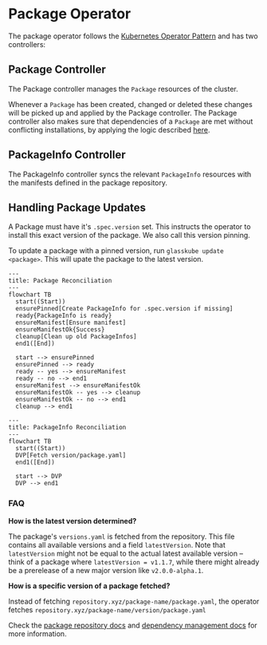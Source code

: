 # Package Operator

The package operator follows the [Kubernetes Operator Pattern](https://kubernetes.io/docs/concepts/extend-kubernetes/operator/) and has two controllers:

## Package Controller

The Package controller manages the `Package` resources of the cluster. 

Whenever a `Package` has been created, changed or deleted these changes will be picked up and applied by the Package controller.
The Package controller also makes sure that dependencies of a `Package` are met without conflicting installations, by applying the logic described [here](../04_design/dependency-management.md).

## PackageInfo Controller

The PackageInfo controller syncs the relevant `PackageInfo` resources with the manifests defined in the package repository.

## Handling Package Updates

A Package must have it's `.spec.version` set. 
This instructs the operator to install this exact version of the package. 
We also call this version pinning.

To update a package with a pinned version, run `glasskube update <package>`. 
This will upate the package to the latest version. 

```mermaid
---
title: Package Reconciliation
---
flowchart TB
  start((Start))
  ensurePinned[Create PackageInfo for .spec.version if missing]
  ready{PackageInfo is ready}
  ensureManifest[Ensure manifest]
  ensureManifestOk{Success}
  cleanup[Clean up old PackageInfos]
  end1([End])

  start --> ensurePinned
  ensurePinned --> ready
  ready -- yes --> ensureManifest
  ready -- no --> end1
  ensureManifest --> ensureManifestOk
  ensureManifestOk -- yes --> cleanup
  ensureManifestOk -- no --> end1
  cleanup --> end1
```

```mermaid
---
title: PackageInfo Reconciliation
---
flowchart TB
  start((Start))
  DVP[Fetch version/package.yaml]
  end1([End])

  start --> DVP
  DVP --> end1
```

### FAQ
**How is the latest version determined?**

The package's `versions.yaml` is fetched from the repository. This file contains all available versions and a field `latestVersion`. 
Note that `latestVersion` might not be equal to the actual latest available version – think of a package where `latestVersion = v1.1.7`, 
while there might already be a prerelease of a new major version like `v2.0.0-alpha.1`. 

**How is a specific version of a package fetched?**

Instead of fetching `repository.xyz/package-name/package.yaml`, the operator fetches `repository.xyz/package-name/version/package.yaml`

Check the [package repository docs](./03_package-repository.md#structure) and [dependency management docs](../04_design/dependency-management.md) for more information.
